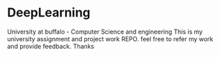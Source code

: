 # DeepLearning
University at buffalo - Computer Science and engineering 
This is my university assignment and project work REPO. feel free to refer my work and provide feedback. 
Thanks  
